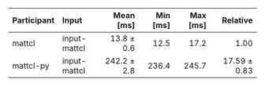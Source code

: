 | Participant | Input | Mean [ms] | Min [ms] | Max [ms] | Relative |
|:---|:---|---:|---:|---:|---:|
| mattcl | input-mattcl | 13.8 ± 0.6 | 12.5 | 17.2 | 1.00 |
| mattcl-py | input-mattcl | 242.2 ± 2.8 | 236.4 | 245.7 | 17.59 ± 0.83 |
